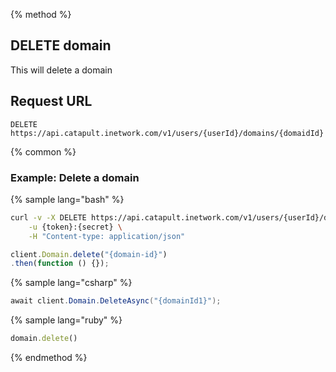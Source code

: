 {% method %}

## DELETE domain
This will delete a domain

## Request URL

<code class="delete">DELETE</code> `https://api.catapult.inetwork.com/v1/users/{userId}/domains/{domaidId}`

{% common %}

### Example: Delete a domain

{% sample lang="bash" %}

```bash
curl -v -X DELETE https://api.catapult.inetwork.com/v1/users/{userId}/domains/{domain-id} \
	-u {token}:{secret} \
	-H "Content-type: application/json"
```

```js
client.Domain.delete("{domain-id}")
.then(function () {});
```

{% sample lang="csharp" %}

```csharp
await client.Domain.DeleteAsync("{domainId1}");
```

{% sample lang="ruby" %}

```ruby
domain.delete()
```

{% endmethod %}
